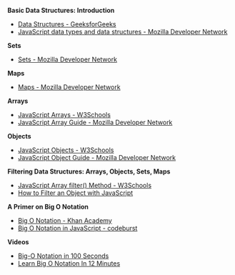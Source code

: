 
**Basic Data Structures: Introduction**
- [Data Structures - GeeksforGeeks](https://www.geeksforgeeks.org/data-structures/)
- [JavaScript data types and data structures - Mozilla Developer Network](https://developer.mozilla.org/en-US/docs/Web/JavaScript/Guide/Grammar_and_types#data_structures)

**Sets**
- [Sets - Mozilla Developer Network](https://developer.mozilla.org/en-US/docs/Web/JavaScript/Reference/Global_Objects/Set)

**Maps**
- [Maps - Mozilla Developer Network](https://developer.mozilla.org/en-US/docs/Web/JavaScript/Reference/Global_Objects/Map)

**Arrays**
- [JavaScript Arrays - W3Schools](https://www.w3schools.com/js/js_arrays.asp)
- [JavaScript Array Guide - Mozilla Developer Network](https://developer.mozilla.org/en-US/docs/Web/JavaScript/Reference/Global_Objects/Array)

**Objects**
- [JavaScript Objects - W3Schools](https://www.w3schools.com/js/js_objects.asp)
- [JavaScript Object Guide - Mozilla Developer Network](https://developer.mozilla.org/en-US/docs/Web/JavaScript/Guide/Working_with_Objects)

**Filtering Data Structures: Arrays, Objects, Sets, Maps**
- [JavaScript Array filter() Method - W3Schools](https://www.w3schools.com/jsref/jsref_filter.asp)
- [How to Filter an Object with JavaScript](https://masteringjs.io/tutorials/fundamentals/filter-object)

**A Primer on Big O Notation**
- [Big O Notation - Khan Academy](https://www.khanacademy.org/computing/computer-science/algorithms/asymptotic-notation/a/big-o-notation)
- [Big O Notation in JavaScript - codeburst](https://codeburst.io/big-o-notation-in-javascript-36ff67766051)

**Videos**
- [Big-O Notation in 100 Seconds](https://youtu.be/g2o22C3CRfU)
- [Learn Big O Notation In 12 Minutes](https://youtu.be/itn09C2ZB9Y)
